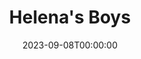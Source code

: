 ---
title: Helena's Boys
date: 2023-09-08T00:00:00
opening_date: 1929-11-12
closing_date:
layout: productions
playbill:
Theatre: Theatre Jacksonville
cast:
- Ann: Alberta Carlton
- James Truesdell: Burton Barrs
- Tibby: Charlotte Bowden Perry
- Lucy: Gladys Barrs
- Mrs. Helena Tilden: Katherine Ferrandou
- Tot: Lavinia Rose
- Beansey: Ralph W. Cooper, Jr.
- Henry: Stuart Cavanagh
- Parr: Tom Cashen
- Moresby Girard: William G. Jeacle
crew:
- Director: Elia Lilian Macklin
- Music Direction: Henry Cornely
- Props:
  - Mrs. Vernon L. Brown
  - Theresa Mead
---